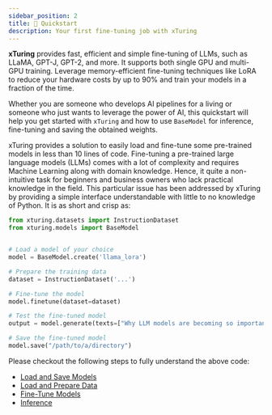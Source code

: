 ```yaml
---
sidebar_position: 2
title: 🚀 Quickstart
description: Your first fine-tuning job with xTuring
---
```


<!-- ## Quick Start -->

**xTuring** provides fast, efficient and simple fine-tuning of LLMs, such as LLaMA, GPT-J, GPT-2, and more. It supports both single GPU and multi-GPU training. Leverage memory-efficient fine-tuning techniques like LoRA to reduce your hardware costs by up to 90% and train your models in a fraction of the time.

Whether you are someone who develops AI pipelines for a living or someone who just wants to leverage the power of AI, this quickstart will help you get started with `xTuring` and how to use `BaseModel` for inference, fine-tuning and saving the obtained weights.


xTuring provides a solution to easily load and fine-tune some pre-trained models in less than 10 lines of code. Fine-tuning a pre-trained large language models (LLMs) comes with a lot of complexity and requires Machine Learning along with domain knowledge. Hence, it quite a non-intuitive task for beginners and business owners who lack practical knowledge in the field. This particular issue has been addressed by xTuring by providing a simple interface understandable with little to no knowledge of Python. It is as short and crisp as:

```python
from xturing.datasets import InstructionDataset
from xturing.models import BaseModel


# Load a model of your choice
model = BaseModel.create('llama_lora')

# Prepare the training data
dataset = InstructionDataset('...')

# Fine-tune the model
model.finetune(dataset=dataset)

# Test the fine-tuned model
output = model.generate(texts=["Why LLM models are becoming so important?"])

# Save the fine-tuned model
model.save("/path/to/a/directory")
```

Please checkout the following steps to fully understand the above code:

- [Load and Save Models](/overview/quickstart/load_save_models)
- [Load and Prepare Data](/overview/quickstart/prepare)
- [Fine-Tune Models](/overview/quickstart/finetune_guide)
- [Inference](/overview/quickstart/inference)
